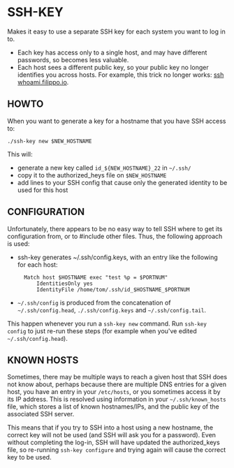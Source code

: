 # SSH-KEY

Makes it easy to use a separate SSH key for each system you want to log in to.

- Each key has access only to a single host, and may have different passwords,
  so becomes less valuable.
- Each host sees a different public key, so your public key no longer identifies
  you across hosts. For example, this trick no longer works:
  [ssh whoami.filippo.io](https://blog.filippo.io/ssh-whoami-filippo-io/).

## HOWTO

When you want to generate a key for a hostname that you have SSH access to:

    ./ssh-key new $NEW_HOSTNAME

This will:

- generate a new key called `id_${NEW_HOSTNAME}_22` in `~/.ssh/`
- copy it to the authorized_heys file on `$NEW_HOSTNAME`
- add lines to your SSH config that cause only the generated identity to be
  used for this host

## CONFIGURATION

Unfortunately, there appears to be no easy way to tell SSH where to get its
configuration from, or to #include other files. Thus, the following approach is
used:

- ssh-key generates ~/.ssh/config.keys, with an entry like the following for each host:

        Match host $HOSTNAME exec "test %p = $PORTNUM"
            IdentitiesOnly yes
            IdentityFile /home/tom/.ssh/id_$HOSTNAME_$PORTNUM

- `~/.ssh/config` is produced from the concatenation of `~/.ssh/config.head`,
  `./.ssh/config.keys` and `~/.ssh/config.tail`.

This happen whenever you run a `ssh-key new` command. Run `ssh-key config` to
just re-run these steps (for example when you've edited `~/.ssh/config.head`).

## KNOWN HOSTS

Sometimes, there may be multiple ways to reach a given host that SSH does not
know about, perhaps because there are multiple DNS entries for a given host,
you have an entry in your `/etc/hosts`, or you sometimes access it by its IP
address. This is resolved using information in your `~/.ssh/known_hosts` file,
which stores a list of known hostnames/IPs, and the public key of the
associated SSH server.

This means that if you try to SSH into a host using a new hostname, the correct
key will not be used (and SSH will ask you for a password). Even without
completing the log-in, SSH will have updated the authorized_keys file, so
re-running `ssh-key configure` and trying again will cause the correct key to
be used.
